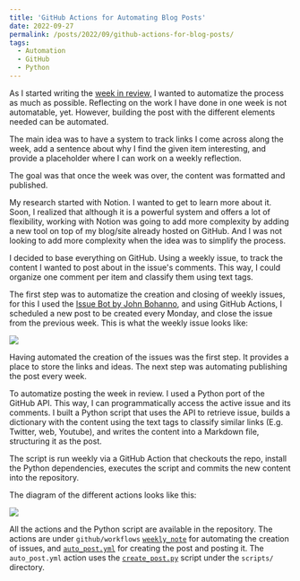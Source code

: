 ```yaml
---
title: 'GitHub Actions for Automating Blog Posts'
date: 2022-09-27
permalink: /posts/2022/09/github-actions-for-blog-posts/
tags:
  - Automation
  - GitHub
  - Python
---
```


As I started writing the [week in review,](https://luisnatera.com/tag#weekly) I wanted to automatize the process as much as possible. Reflecting on the work I have done in one week is not automatable, yet. However, building the post with the different elements needed can be automated.

The main idea was to have a system to track links I come across along the week, add a sentence about why I find the given item interesting, and provide a placeholder where I can work on a weekly reflection.

The goal was that once the week was over, the content was formatted and published.

My research started with Notion. I wanted to get to learn more about it. Soon, I realized that although it is a powerful system and offers a lot of flexibility, working with Notion was going to add more complexity by adding a new tool on top of my blog/site already hosted on GitHub. And I was not looking to add more complexity when the idea was to simplify the process.

I decided to base everything on GitHub. Using a weekly issue, to track the content I wanted to post about in the issue's comments. This way, I could organize one comment per item and classify them using text tags.

The first step was to automatize the creation and closing of weekly issues, for this I used the [Issue Bot by John Bohanno](https://github.com/imjohnbo/issue-bot), and using GitHub Actions, I scheduled a new post to be created every Monday, and close the issue from the previous week. This is what the weekly issue looks like:

![]({{site.imgsurl}}weekly_issue_example.png)

Having automated the creation of the issues was the first step. It provides a place to store the links and ideas. The next step was automating publishing the post every week.

To automatize posting the week in review. I used a Python port of the GitHub API. This way, I can programmatically access the active issue and its comments. I built a Python script that uses the API to retrieve issue, builds a dictionary with the content using the text tags to classify similar links (E.g. Twitter, web, Youtube), and writes the content into a Markdown file, structuring it as the post.

The script is run weekly via a GitHub Action that checkouts the repo, install the Python dependencies, executes the script and commits the new content into the repository.

The diagram of the different actions looks like this:

![]({{site.imgsurl}}github_actions_architecture.png)

All the actions and the Python script are available in the repository. The actions are under `github/workflows` [`weekly_note`](https://github.com/nateraluis/luisnatera.com/blob/main/.github/workflows/weekly_note.yml) for automating the creation of issues, and [`auto_post.yml`](https://github.com/nateraluis/luisnatera.com/blob/main/.github/workflows/auto_post.yml) for creating the post and posting it. The `auto_post.yml` action uses the [`create_post.py`](https://github.com/nateraluis/luisnatera.com/blob/main/scripts/create_post.py) script under the `scripts/` directory.